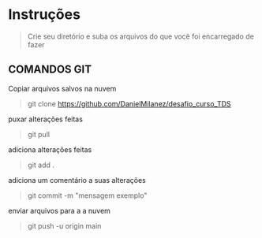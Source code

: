 # Instruções

> Crie seu diretório e suba os arquivos do que você foi encarregado de fazer

## COMANDOS GIT

Copiar arquivos salvos na nuvem
> git clone https://github.com/DanielMilanez/desafio_curso_TDS

puxar alterações feitas
> git pull

adiciona alterações feitas
> git add .

adiciona um comentário a suas alterações
> git commit -m "mensagem exemplo"

enviar arquivos para a a nuvem
>git push -u origin main

